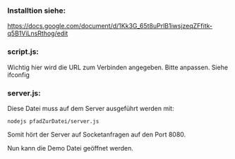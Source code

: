### Installtion siehe:
https://docs.google.com/document/d/1Kk3G_65t8uPrlB1iwsjzeqZFfitk-q5B1ViLnsRthog/edit



### script.js:
Wichtig hier wird die URL zum Verbinden angegeben. Bitte anpassen. Siehe ifconfig

### server.js:
Diese Datei muss auf dem Server ausgeführt werden mit: 

    nodejs pfadZurDatei/server.js
Somit hört der Server auf Socketanfragen auf den Port 8080.


Nun kann die Demo Datei geöffnet werden.
